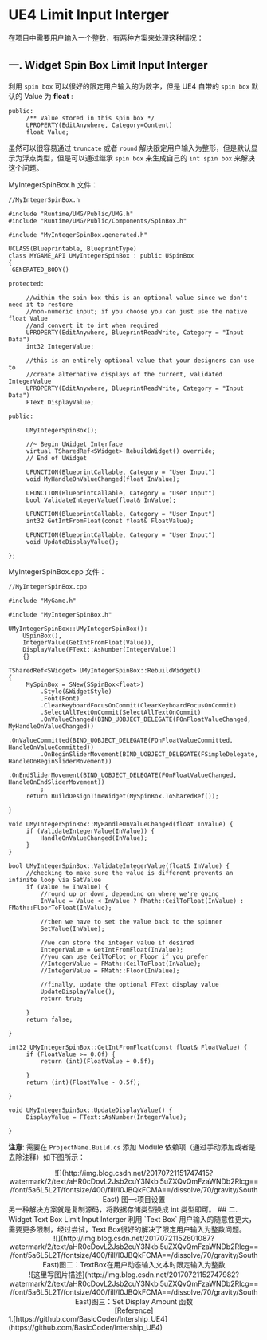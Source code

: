 # UE4 Limit Input Interger

在项目中需要用户输入一个整数，有两种方案来处理这种情况： 
## 一. Widget Spin Box Limit Input Interger 
利用 `spin box` 可以很好的限定用户输入的为数字，但是 UE4 自带的 `spin box` 默认的 Value 为 **float** :  

 	public:
 	     /** Value stored in this spin box */
 	     UPROPERTY(EditAnywhere, Category=Content)
 	     float Value;

虽然可以很容易通过 `truncate` 或者 `round` 解决限定用户输入为整形，但是默认显示为浮点类型，但是可以通过继承 `spin box` 来生成自己的 `int spin box` 来解决这个问题。  

MyIntegerSpinBox.h 文件：
		
	//MyIntegerSpinBox.h
     
 	#include "Runtime/UMG/Public/UMG.h"
 	#include "Runtime/UMG/Public/Components/SpinBox.h"
     
 	#include "MyIntegerSpinBox.generated.h"
     
 	UCLASS(Blueprintable, BlueprintType)
 	class MYGAME_API UMyIntegerSpinBox : public USpinBox
	{
     GENERATED_BODY()
 
 	protected:
 
	     //within the spin box this is an optional value since we don't need it to restore
	     //non-numeric input; if you choose you can just use the native float Value
	     //and convert it to int when required
	     UPROPERTY(EditAnywhere, BlueprintReadWrite, Category = "Input Data")
	     int32 IntegerValue;
	 
	     //this is an entirely optional value that your designers can use to
	     //create alternative displays of the current, validated IntegerValue
	     UPROPERTY(EditAnywhere, BlueprintReadWrite, Category = "Input Data")
	     FText DisplayValue;
 
 	public:
 
	     UMyIntegerSpinBox();
	 
	     //~ Begin UWidget Interface
	     virtual TSharedRef<SWidget> RebuildWidget() override;
	     // End of UWidget
	 
	     UFUNCTION(BlueprintCallable, Category = "User Input")
	     void MyHandleOnValueChanged(float InValue);
	 
	     UFUNCTION(BlueprintCallable, Category = "User Input")
	     bool ValidateIntegerValue(float& InValue);
	 
	     UFUNCTION(BlueprintCallable, Category = "User Input")
	     int32 GetIntFromFloat(const float& FloatValue);
	 
	     UFUNCTION(BlueprintCallable, Category = "User Input")
	     void UpdateDisplayValue();
 
 	};

MyIntegerSpinBox.cpp 文件：
     
 	//MyIntegerSpinBox.cpp
 
 	#include "MyGame.h"
 
 	#include "MyIntegerSpinBox.h"
     
 	UMyIntegerSpinBox::UMyIntegerSpinBox():
		USpinBox(),
		IntegerValue(GetIntFromFloat(Value)),
	    DisplayValue(FText::AsNumber(IntegerValue))
	 	{}
 
 	TSharedRef<SWidget> UMyIntegerSpinBox::RebuildWidget()
 	{
	     MySpinBox = SNew(SSpinBox<float>)
	         .Style(&WidgetStyle)
	         .Font(Font)
	         .ClearKeyboardFocusOnCommit(ClearKeyboardFocusOnCommit)
	         .SelectAllTextOnCommit(SelectAllTextOnCommit)
	         .OnValueChanged(BIND_UOBJECT_DELEGATE(FOnFloatValueChanged, MyHandleOnValueChanged))
	         .OnValueCommitted(BIND_UOBJECT_DELEGATE(FOnFloatValueCommitted, HandleOnValueCommitted))
	         .OnBeginSliderMovement(BIND_UOBJECT_DELEGATE(FSimpleDelegate, HandleOnBeginSliderMovement))
	         .OnEndSliderMovement(BIND_UOBJECT_DELEGATE(FOnFloatValueChanged, HandleOnEndSliderMovement))
	         ;
	     return BuildDesignTimeWidget(MySpinBox.ToSharedRef());
 
 	}
 
 	void UMyIntegerSpinBox::MyHandleOnValueChanged(float InValue) {
	     if (ValidateIntegerValue(InValue)) {
	         HandleOnValueChanged(InValue);
	     }
	}
 
	bool UMyIntegerSpinBox::ValidateIntegerValue(float& InValue) {
	     //checking to make sure the value is different prevents an infinite loop via SetValue
	     if (Value != InValue) {
	         //round up or down, depending on where we're going
	         InValue = Value < InValue ? FMath::CeilToFloat(InValue) : FMath::FloorToFloat(InValue);
	 
	         //then we have to set the value back to the spinner
	         SetValue(InValue);
	 
	         //we can store the integer value if desired
	         IntegerValue = GetIntFromFloat(InValue);
	         //you can use CeilToFlot or Floor if you prefer
	         //IntegerValue = FMath::CeilToFloat(InValue);
	         //IntegerValue = FMath::Floor(InValue);
	 
	         //finally, update the optional FText display value
	         UpdateDisplayValue();
	         return true;
	 
	     }
	     return false;
	 
	}
 
	int32 UMyIntegerSpinBox::GetIntFromFloat(const float& FloatValue) {
	     if (FloatValue >= 0.0f) {
	         return (int)(FloatValue + 0.5f);
	 
	     }
	     return (int)(FloatValue - 0.5f);
	 
	}
	 
	void UMyIntegerSpinBox::UpdateDisplayValue() {
	     DisplayValue = FText::AsNumber(IntegerValue);
	 
	}

**注意**: 需要在 `ProjectName.Build.cs` 添加 Module 依赖项（通过手动添加或者是去除注释）如下图所示：
<center>![](http://img.blog.csdn.net/20170721151747415?watermark/2/text/aHR0cDovL2Jsb2cuY3Nkbi5uZXQvQmFzaWNDb2Rlcg==/font/5a6L5L2T/fontsize/400/fill/I0JBQkFCMA==/dissolve/70/gravity/SouthEast)
图一:项目设置</center>
另一种解决方案就是复制源码，将数据存储类型换成 int 类型即可。
## 二. Widget Text Box Limit Input Interger 
利用 `Text Box` 用户输入的随意性更大，需要更多限制，经过尝试，Text Box很好的解决了限定用户输入为整数问题。
<center>![](http://img.blog.csdn.net/20170721152601087?watermark/2/text/aHR0cDovL2Jsb2cuY3Nkbi5uZXQvQmFzaWNDb2Rlcg==/font/5a6L5L2T/fontsize/400/fill/I0JBQkFCMA==/dissolve/70/gravity/SouthEast)图二：TextBox在用户动态输入文本时限定输入为整数</center>
<center>![这里写图片描述](http://img.blog.csdn.net/20170721152747982?watermark/2/text/aHR0cDovL2Jsb2cuY3Nkbi5uZXQvQmFzaWNDb2Rlcg==/font/5a6L5L2T/fontsize/400/fill/I0JBQkFCMA==/dissolve/70/gravity/SouthEast)图三：Set Display Amount 函数</center>
<center>[Reference]</center>
1.[https://github.com/BasicCoder/Intership_UE4](https://github.com/BasicCoder/Intership_UE4)